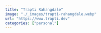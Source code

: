 ```yaml
---
title: "Trapti Rahangdale"
image: "./_images/trapti-rahangdale.webp"
url: "https://www.trapti.dev"
categories: ["personal"]
---
```

